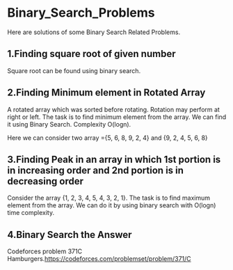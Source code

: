# Binary_Search_Problems
Here are solutions of some Binary Search Related Problems.

## 1.Finding square root of given number
Square root can be found using binary search. 

## 2.Finding Minimum element in Rotated Array
A rotated array which was sorted before rotating. Rotation may perform at right or left. The task is to find minimum element from the array. We can find it using Binary Search. Complexity O(logn).

Here we can consider two array ={5, 6, 8, 9, 2, 4} and {9, 2, 4, 5, 6, 8}
## 3.Finding Peak in an array in which 1st portion is in increasing order and 2nd portion is in decreasing order
Consider the array {1, 2, 3, 4, 5, 4, 3, 2, 1}. The task is to find maximum element from the array. We can do it by using binary search with O(logn) time complexity.

## 4.Binary Search the Answer
Codeforces problem 371C Hamburgers.https://codeforces.com/problemset/problem/371/C
